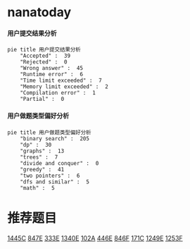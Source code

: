 # nanatoday

<!-- tabs:start -->



#### **用户提交结果分析**

```mermaid
pie title 用户提交结果分析
    "Accepted" :  39
    "Rejected" :  0
    "Wrong answer" :  45
    "Runtime error" :  6
    "Time limit exceeded" :  7
    "Memory limit exceeded" :  2
    "Compilation error" :  1
    "Partial" :  0
```

#### **用户做题类型偏好分析**

```mermaid
pie title 用户做题类型偏好分析
    "binary search" :  205
    "dp" :  30
    "graphs" :  13
    "trees" :  7
    "divide and conquer" :  0
    "greedy" :  41
    "two pointers" :  6
    "dfs and similar" :  5
    "math" :  5
```



<!-- tabs:end -->
# 推荐题目
[1445C](https://codeforces.com/contest/1445/problem/C)
[847E](https://codeforces.com/contest/847/problem/E)
[333E](https://codeforces.com/contest/333/problem/E)
[1340E](https://codeforces.com/contest/1340/problem/E)
[102A](https://codeforces.com/contest/102/problem/A)
[446E](https://codeforces.com/contest/446/problem/E)
[846F](https://codeforces.com/contest/846/problem/F)
[171C](https://codeforces.com/contest/171/problem/C)
[1249E](https://codeforces.com/contest/1249/problem/E)
[1253F](https://codeforces.com/contest/1253/problem/F)
